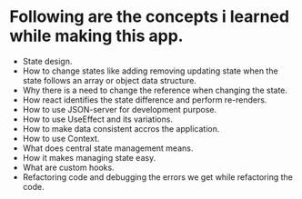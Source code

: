 # Following are the concepts i learned while making this app.

- State design.
- How to change states like adding removing updating state when the state follows an array or object data structure.
- Why there is a need to change the reference when changing the state.
- How react identifies the state difference and perform re-renders.
- How to use JSON-server for development purpose.
- How to use UseEffect and its variations.
- How to make data consistent accros the application.
- How to use Context.
- What does central state management means.
- How it makes managing state easy.
- What are custom hooks.
- Refactoring code and debugging the errors we get while refactoring the code.

